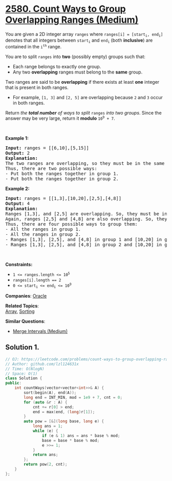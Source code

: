 # [2580. Count Ways to Group Overlapping Ranges (Medium)](https://leetcode.com/problems/count-ways-to-group-overlapping-ranges)

<p>You are given a 2D integer array <code>ranges</code> where <code>ranges[i] = [start<sub>i</sub>, end<sub>i</sub>]</code> denotes that all integers between <code>start<sub>i</sub></code> and <code>end<sub>i</sub></code> (both <strong>inclusive</strong>) are contained in the <code>i<sup>th</sup></code> range.</p>
<p>You are to split <code>ranges</code> into <strong>two</strong> (possibly empty) groups such that:</p>
<ul>
	<li>Each range belongs to exactly one group.</li>
	<li>Any two <strong>overlapping</strong> ranges must belong to the <strong>same</strong> group.</li>
</ul>
<p>Two ranges are said to be <strong>overlapping</strong>&nbsp;if there exists at least <strong>one</strong> integer that is present in both ranges.</p>
<ul>
	<li>For example, <code>[1, 3]</code> and <code>[2, 5]</code> are overlapping because <code>2</code> and <code>3</code> occur in both ranges.</li>
</ul>
<p>Return <em>the <strong>total number</strong> of ways to split</em> <code>ranges</code> <em>into two groups</em>. Since the answer may be very large, return it <strong>modulo</strong> <code>10<sup>9</sup> + 7</code>.</p>
<p>&nbsp;</p>
<p><strong class="example">Example 1:</strong></p>
<pre><strong>Input:</strong> ranges = [[6,10],[5,15]]
<strong>Output:</strong> 2
<strong>Explanation:</strong> 
The two ranges are overlapping, so they must be in the same group.
Thus, there are two possible ways:
- Put both the ranges together in group 1.
- Put both the ranges together in group 2.
</pre>
<p><strong class="example">Example 2:</strong></p>
<pre><strong>Input:</strong> ranges = [[1,3],[10,20],[2,5],[4,8]]
<strong>Output:</strong> 4
<strong>Explanation:</strong> 
Ranges [1,3], and [2,5] are overlapping. So, they must be in the same group.
Again, ranges [2,5] and [4,8] are also overlapping. So, they must also be in the same group. 
Thus, there are four possible ways to group them:
- All the ranges in group 1.
- All the ranges in group 2.
- Ranges [1,3], [2,5], and [4,8] in group 1 and [10,20] in group 2.
- Ranges [1,3], [2,5], and [4,8] in group 2 and [10,20] in group 1.
</pre>
<p>&nbsp;</p>
<p><strong>Constraints:</strong></p>
<ul>
	<li><code>1 &lt;= ranges.length &lt;= 10<sup>5</sup></code></li>
	<li><code>ranges[i].length == 2</code></li>
	<li><code>0 &lt;= start<sub>i</sub> &lt;= end<sub>i</sub> &lt;= 10<sup>9</sup></code></li>
</ul>

**Companies**:
[Oracle](https://leetcode.com/company/oracle)

**Related Topics**:  
[Array](https://leetcode.com/tag/array/), [Sorting](https://leetcode.com/tag/sorting/)

**Similar Questions**:
* [Merge Intervals (Medium)](https://leetcode.com/problems/merge-intervals/)

## Solution 1.

```cpp
// OJ: https://leetcode.com/problems/count-ways-to-group-overlapping-ranges
// Author: github.com/lzl124631x
// Time: O(NlogN)
// Space: O(1)
class Solution {
public:
    int countWays(vector<vector<int>>& A) {
        sort(begin(A), end(A));
        long end = INT_MIN, mod = 1e9 + 7, cnt = 0;
        for (auto &r : A) {
            cnt += r[0] > end;
            end = max(end, (long)r[1]);
        }
        auto pow = [&](long base, long e) {
            long ans = 1;
            while (e) {
                if (e & 1) ans = ans * base % mod;
                base = base * base % mod;
                e >>= 1;
            }
            return ans;
        };
        return pow(2, cnt);
    }
};
```